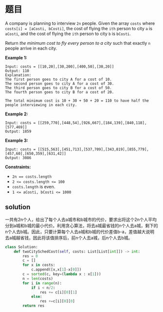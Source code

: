 # 题目

A company is planning to interview `2n` people. Given the array `costs` where `costs[i] = [aCosti, bCosti]`, the cost of flying the `ith` person to city `a` is `aCosti`, and the cost of flying the `ith` person to city `b` is `bCosti`.

Return *the minimum cost to fly every person to a city* such that exactly `n` people arrive in each city.

**Example 1:**

```
Input: costs = [[10,20],[30,200],[400,50],[30,20]]
Output: 110
Explanation: 
The first person goes to city A for a cost of 10.
The second person goes to city A for a cost of 30.
The third person goes to city B for a cost of 50.
The fourth person goes to city B for a cost of 20.

The total minimum cost is 10 + 30 + 50 + 20 = 110 to have half the people interviewing in each city.
```

**Example 2:**

```
Input: costs = [[259,770],[448,54],[926,667],[184,139],[840,118],[577,469]]
Output: 1859
```

**Example 3:**

```
Input: costs = [[515,563],[451,713],[537,709],[343,819],[855,779],[457,60],[650,359],[631,42]]
Output: 3086
```

**Constraints:**

- `2n == costs.length`
- `2 <= costs.length <= 100`
- `costs.length` is even.
- `1 <= aCosti, bCosti <= 1000`

## solution

一共有2n个人，给出了每个人去a城市和b城市的代价，要求出将这个2n个人平均分到a城和b城的最小代价。利用贪心算法，将去a城最省钱的n个人去a城，剩下的n个人去b城。因此，只要计算每个人去a城和b城的代价差值b-a，差值越大说明去a城越省钱，因此将该值排序后，前n个人去a城，后n个人去b城。

```python
class Solution:
    def twoCitySchedCost(self, costs: List[List[int]]) -> int:
        res = 0
        c = []
        for x in costs:
            c.append([x,x[1]-x[0]])
        c = sorted(c, key=(lambda x : x[1]))
        n = len(costs)
        for i in range(n):
            if i < n/2:
                res += c[i][0][1] 
            else:
                res +=c[i][0][0]
        return res
```

